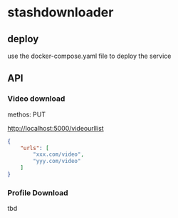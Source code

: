 # stashdownloader

## deploy

use the docker-compose.yaml file to deploy the service

## API

### Video download

methos: PUT

<http://localhost:5000/videourllist>

```json
{
    "urls": [
        "xxx.com/video",
        "yyy.com/video"
    ]
}
```

### Profile Download

tbd
